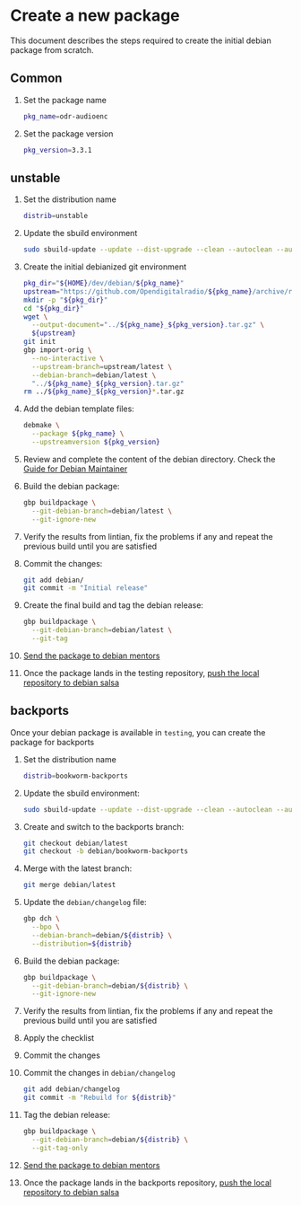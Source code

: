 # Create a new package

This document describes the steps required to create the
initial debian package from scratch.

## Common

1. Set the package name

   ```sh
   pkg_name=odr-audioenc
   ```

1. Set the package version

   ```sh
   pkg_version=3.3.1
   ```

## unstable

1. Set the distribution name

   ```sh
   distrib=unstable
   ```

1. Update the sbuild environment

   ```sh
   sudo sbuild-update --update --dist-upgrade --clean --autoclean --autoremove ${distrib}
   ```

1. Create the initial debianized git environment

   ```sh
   pkg_dir="${HOME}/dev/debian/${pkg_name}"
   upstream="https://github.com/Opendigitalradio/${pkg_name}/archive/refs/tags/v${pkg_version}.tar.gz"
   mkdir -p "${pkg_dir}"
   cd "${pkg_dir}"
   wget \
     --output-document="../${pkg_name}_${pkg_version}.tar.gz" \
     ${upstream}
   git init
   gbp import-orig \
     --no-interactive \
     --upstream-branch=upstream/latest \
     --debian-branch=debian/latest \
     "../${pkg_name}_${pkg_version}.tar.gz"
   rm ../${pkg_name}_${pkg_version}*.tar.gz
   ```

1. Add the debian template files:

   ```sh
   debmake \
     --package ${pkg_name} \
     --upstreamversion ${pkg_version}
   ```

1. Review and complete the content of the debian directory.
Check the [Guide for Debian Maintainer](https://www.debian.org/doc/manuals/debmake-doc/index.en.html)

1. Build the debian package:

   ```sh
   gbp buildpackage \
     --git-debian-branch=debian/latest \
     --git-ignore-new
   ```

1. Verify the results from lintian, fix the problems if any and repeat the
previous build until you are satisfied

1. Commit the changes:

   ```sh
   git add debian/
   git commit -m "Initial release"
   ```

1. Create the final build and tag the debian release:

   ```sh
   gbp buildpackage \
     --git-debian-branch=debian/latest \
     --git-tag
   ```

1. [Send the package to debian mentors](MENTORS.md)

1. Once the package lands in the testing repository,
[push the local repository to debian salsa](SALSA.md)

## backports

Once your debian package is available in `testing`, you can create the
package for backports

1. Set the distribution name

   ```sh
   distrib=bookworm-backports
   ```

1. Update the sbuild environment:

   ```sh
   sudo sbuild-update --update --dist-upgrade --clean --autoclean --autoremove ${distrib}
   ```

1. Create and switch to the backports branch:

   ```sh
   git checkout debian/latest
   git checkout -b debian/bookworm-backports
   ```

1. Merge with the latest branch:

   ```sh
   git merge debian/latest
   ```

1. Update the `debian/changelog` file:

   ```sh
   gbp dch \
     --bpo \
     --debian-branch=debian/${distrib} \
     --distribution=${distrib}
   ```

1. Build the debian package:

   ```sh
   gbp buildpackage \
     --git-debian-branch=debian/${distrib} \
     --git-ignore-new
   ```

1. Verify the results from lintian, fix the problems if any and repeat the
previous build until you are satisfied

1. Apply the checklist

1. Commit the changes

1. Commit the changes in `debian/changelog`

   ```sh
   git add debian/changelog
   git commit -m "Rebuild for ${distrib}"
   ```

1. Tag the debian release:

   ```sh
   gbp buildpackage \
     --git-debian-branch=debian/${distrib} \
     --git-tag-only
   ```

1. [Send the package to debian mentors](MENTORS.md)

1. Once the package lands in the backports repository,
[push the local repository to debian salsa](SALSA.md)
